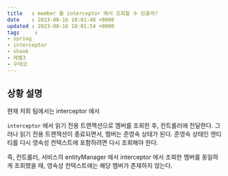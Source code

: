 ```yaml
---
title   : member 를 interceptor 에서 조회할 수 있을까?
date    : 2023-08-16 10:01:48 +0900
updated : 2023-08-16 10:01:54 +0900
tags     : 
- spring
- interceptor
- shook
- 레벨3
- 우테코
---
```


## 상황 설명

현재 저희 팀에서는 interceptor 에서 

`interceptor` 에서 읽기 전용 트랜잭션으로 멤버를 조회한 후, 컨트롤러에 전달한다. 그러나 읽기 전용 트랜잭션이 종료되면서, 멤버는 준영속 상태가 된다. 준영속 상태인 엔티티를 다시 영속성 컨텍스트에 포함하려면 다시 조회해야 한다.

즉, 컨트롤러, 서비스의 entityManager 에서 interceptor 에서 조회한 멤버를 동일하게 조회했을 때, 영속성 컨텍스트에는 해당 멤버가 존재하지 않는다.